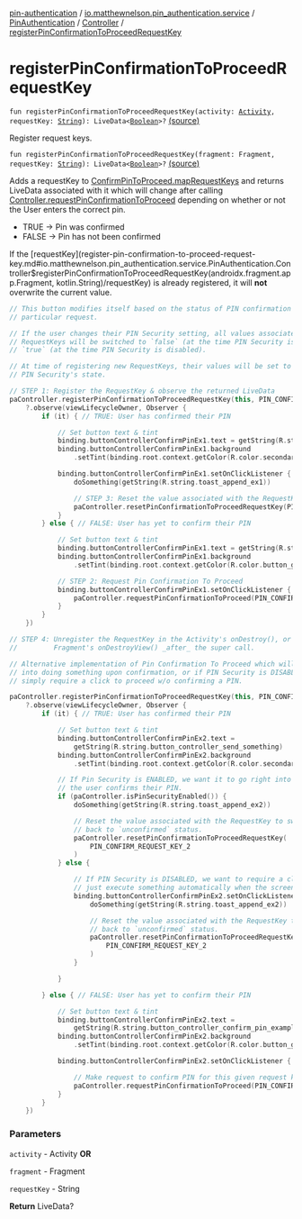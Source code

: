 [pin-authentication](../../../index.md) / [io.matthewnelson.pin_authentication.service](../../index.md) / [PinAuthentication](../index.md) / [Controller](index.md) / [registerPinConfirmationToProceedRequestKey](./register-pin-confirmation-to-proceed-request-key.md)

# registerPinConfirmationToProceedRequestKey

`fun registerPinConfirmationToProceedRequestKey(activity: `[`Activity`](https://developer.android.com/reference/android/app/Activity.html)`, requestKey: `[`String`](https://kotlinlang.org/api/latest/jvm/stdlib/kotlin/-string/index.html)`): LiveData<`[`Boolean`](https://kotlinlang.org/api/latest/jvm/stdlib/kotlin/-boolean/index.html)`>?` [(source)](https://github.com/05nelsonm/pin-authentication/blob/master/pin-authentication/src/main/java/io/matthewnelson/pin_authentication/service/PinAuthentication.kt#L574)

Register request keys.

`fun registerPinConfirmationToProceedRequestKey(fragment: Fragment, requestKey: `[`String`](https://kotlinlang.org/api/latest/jvm/stdlib/kotlin/-string/index.html)`): LiveData<`[`Boolean`](https://kotlinlang.org/api/latest/jvm/stdlib/kotlin/-boolean/index.html)`>?` [(source)](https://github.com/05nelsonm/pin-authentication/blob/master/pin-authentication/src/main/java/io/matthewnelson/pin_authentication/service/PinAuthentication.kt#L601)

Adds a requestKey to [ConfirmPinToProceed.mapRequestKeys](#)
and returns LiveData associated with it which will change
after calling [Controller.requestPinConfirmationToProceed](request-pin-confirmation-to-proceed.md)
depending on whether or not the User enters the correct pin.

* TRUE -&gt; Pin was confirmed
* FALSE -&gt; Pin has not been confirmed

If the [requestKey](register-pin-confirmation-to-proceed-request-key.md#io.matthewnelson.pin_authentication.service.PinAuthentication.Controller$registerPinConfirmationToProceedRequestKey(androidx.fragment.app.Fragment, kotlin.String)/requestKey) is already registered, it will **not**
overwrite the current value.

``` kotlin
// This button modifies itself based on the status of PIN confirmation for the
// particular request.

// If the user changes their PIN Security setting, all values associated with registered
// RequestKeys will be switched to `false` (at the time PIN Security is enabled), or
// `true` (at the time PIN Security is disabled).

// At time of registering new RequestKeys, their values will be set to opposite of
// PIN Security's state.

// STEP 1: Register the RequestKey & observe the returned LiveData
paController.registerPinConfirmationToProceedRequestKey(this, PIN_CONFIRM_REQUEST_KEY_1)
    ?.observe(viewLifecycleOwner, Observer {
        if (it) { // TRUE: User has confirmed their PIN

            // Set button text & tint
            binding.buttonControllerConfirmPinEx1.text = getString(R.string.button_controller_send_something)
            binding.buttonControllerConfirmPinEx1.background
                .setTint(binding.root.context.getColor(R.color.secondaryLightColor))

            binding.buttonControllerConfirmPinEx1.setOnClickListener {
                doSomething(getString(R.string.toast_append_ex1))

                // STEP 3: Reset the value associated with the RequestKey
                paController.resetPinConfirmationToProceedRequestKey(PIN_CONFIRM_REQUEST_KEY_1)
            }
        } else { // FALSE: User has yet to confirm their PIN

            // Set button text & tint
            binding.buttonControllerConfirmPinEx1.text = getString(R.string.button_controller_confirm_pin_example_1)
            binding.buttonControllerConfirmPinEx1.background
                .setTint(binding.root.context.getColor(R.color.button_gray))

            // STEP 2: Request Pin Confirmation To Proceed
            binding.buttonControllerConfirmPinEx1.setOnClickListener {
                paController.requestPinConfirmationToProceed(PIN_CONFIRM_REQUEST_KEY_1)
            }
        }
    })

// STEP 4: Unregister the RequestKey in the Activity's onDestroy(), or a
//         Fragment's onDestroyView() _after_ the super call.
```

``` kotlin
// Alternative implementation of Pin Confirmation To Proceed which will go right
// into doing something upon confirmation, or if PIN Security is DISABLED, will
// simply require a click to proceed w/o confirming a PIN.

paController.registerPinConfirmationToProceedRequestKey(this, PIN_CONFIRM_REQUEST_KEY_2)
    ?.observe(viewLifecycleOwner, Observer {
        if (it) { // TRUE: User has confirmed their PIN

            // Set button text & tint
            binding.buttonControllerConfirmPinEx2.text =
                getString(R.string.button_controller_send_something)
            binding.buttonControllerConfirmPinEx2.background
                .setTint(binding.root.context.getColor(R.color.secondaryLightColor))

            // If Pin Security is ENABLED, we want it to go right into doing something after
            // the user confirms their PIN.
            if (paController.isPinSecurityEnabled()) {
                doSomething(getString(R.string.toast_append_ex2))

                // Reset the value associated with the RequestKey to switch the button
                // back to `unconfirmed` status.
                paController.resetPinConfirmationToProceedRequestKey(
                    PIN_CONFIRM_REQUEST_KEY_2
                )
            } else {

                // If PIN Security is DISABLED, we want to require a click so it doesn't
                // just execute something automatically when the screen is created.
                binding.buttonControllerConfirmPinEx2.setOnClickListener {
                    doSomething(getString(R.string.toast_append_ex2))

                    // Reset the value associated with the RequestKey to switch the button
                    // back to `unconfirmed` status.
                    paController.resetPinConfirmationToProceedRequestKey(
                        PIN_CONFIRM_REQUEST_KEY_2
                    )
                }

            }

        } else { // FALSE: User has yet to confirm their PIN

            // Set button text & tint
            binding.buttonControllerConfirmPinEx2.text =
                getString(R.string.button_controller_confirm_pin_example_2)
            binding.buttonControllerConfirmPinEx2.background
                .setTint(binding.root.context.getColor(R.color.button_gray))

            binding.buttonControllerConfirmPinEx2.setOnClickListener {

                // Make request to confirm PIN for this given request key.
                paController.requestPinConfirmationToProceed(PIN_CONFIRM_REQUEST_KEY_2)
            }
        }
    })
```

### Parameters

`activity` - Activity **OR**

`fragment` - Fragment

`requestKey` - String

**Return**
LiveData?


